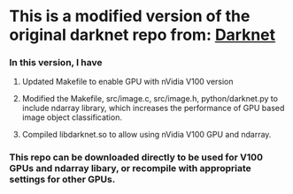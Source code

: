 # This is a modified version of the original darknet repo from: [Darknet](https://github.com/pjreddie/darknet)

### In this version, I have 

1. Updated Makefile to enable GPU with nVidia V100 version

2. Modified the Makefile, src/image.c, src/image.h, python/darknet.py to include ndarray library, which increases the performance of GPU based image object classification.

3. Compiled libdarknet.so to allow using nVidia V100 GPU and ndarray. 

### This repo can be downloaded directly to be used for V100 GPUs and ndarray libary, or recompile with appropriate settings for other GPUs. 

